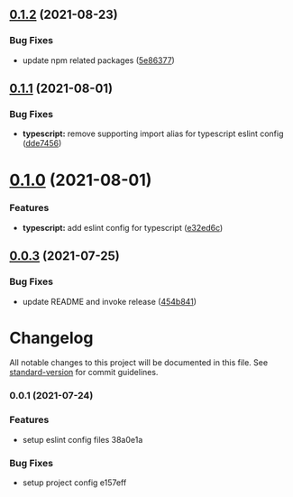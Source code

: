 ## [0.1.2](https://github.com/pjchender/eslint-config-pjchender/compare/v0.1.1...v0.1.2) (2021-08-23)


### Bug Fixes

* update npm related packages ([5e86377](https://github.com/pjchender/eslint-config-pjchender/commit/5e86377357f6954543b10a18c24716adb65fada6))

## [0.1.1](https://github.com/pjchender/eslint-config-pjchender/compare/v0.1.0...v0.1.1) (2021-08-01)


### Bug Fixes

* **typescript:** remove supporting import alias for typescript eslint config ([dde7456](https://github.com/pjchender/eslint-config-pjchender/commit/dde74562de2aaaba3ab302548ab66cc5d41434da))

# [0.1.0](https://github.com/pjchender/eslint-config-pjchender/compare/v0.0.3...v0.1.0) (2021-08-01)


### Features

* **typescript:** add eslint config for typescript ([e32ed6c](https://github.com/pjchender/eslint-config-pjchender/commit/e32ed6ca9054deecf7a6bd52c8782bca54a40cc5))

## [0.0.3](https://github.com/pjchender/eslint-config-pjchender/compare/v0.0.2...v0.0.3) (2021-07-25)


### Bug Fixes

* update README and invoke release ([454b841](https://github.com/pjchender/eslint-config-pjchender/commit/454b841010281edb4e803ffd8eadb163febe87e5))

# Changelog

All notable changes to this project will be documented in this file. See [standard-version](https://github.com/conventional-changelog/standard-version) for commit guidelines.

### 0.0.1 (2021-07-24)


### Features

* setup eslint config files 38a0e1a


### Bug Fixes

* setup project config e157eff
